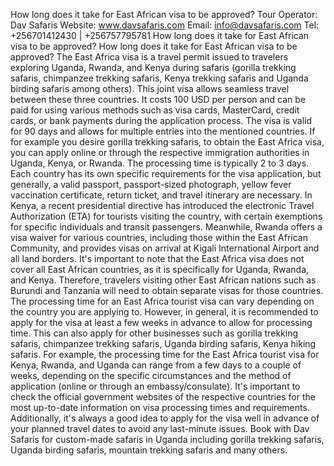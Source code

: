 How long does it take for East African visa to be approved?
Tour Operator: Dav Safaris      Website: www.davsafaris.com       Email: info@davsafaris.com 
Tel: +256701412430 | +256757795781
How long does it take for East African visa to be approved?
How long does it take for East African visa to be approved? The East Africa visa is a travel permit issued to travelers exploring Uganda, Rwanda, and Kenya during safaris (gorilla trekking safaris, chimpanzee trekking safaris, Kenya trekking safaris and Uganda birding safaris among others). This joint visa allows seamless travel between these three countries. It costs 100 USD per person and can be paid for using various methods such as visa cards, MasterCard, credit cards, or bank payments during the application process. The visa is valid for 90 days and allows for multiple entries into the mentioned countries.
If for example you desire gorilla trekking safaris, to obtain the East Africa visa, you can apply online or through the respective immigration authorities in Uganda, Kenya, or Rwanda. The processing time is typically 2 to 3 days. Each country has its own specific requirements for the visa application, but generally, a valid passport, passport-sized photograph, yellow fever vaccination certificate, return ticket, and travel itinerary are necessary.
In Kenya, a recent presidential directive has introduced the electronic Travel Authorization (ETA) for tourists visiting the country, with certain exemptions for specific individuals and transit passengers. Meanwhile, Rwanda offers a visa waiver for various countries, including those within the East African Community, and provides visas on arrival at Kigali International Airport and all land borders.
It's important to note that the East Africa visa does not cover all East African countries, as it is specifically for Uganda, Rwanda, and Kenya. Therefore, travelers visiting other East African nations such as Burundi and Tanzania will need to obtain separate visas for those countries.
The processing time for an East Africa tourist visa can vary depending on the country you are applying to. However, in general, it is recommended to apply for the visa at least a few weeks in advance to allow for processing time. This can also apply for other businesses such as gorilla trekking safaris, chimpanzee trekking safaris, Uganda birding safaris, Kenya hiking safaris.
For example, the processing time for the East Africa tourist visa for Kenya, Rwanda, and Uganda can range from a few days to a couple of weeks, depending on the specific circumstances and the method of application (online or through an embassy/consulate).
It's important to check the official government websites of the respective countries for the most up-to-date information on visa processing times and requirements. Additionally, it's always a good idea to apply for the visa well in advance of your planned travel dates to avoid any last-minute issues.
Book with Dav Safaris for custom-made safaris in Uganda including gorilla trekking safaris, Uganda birding safaris, mountain trekking safaris and many others. 
